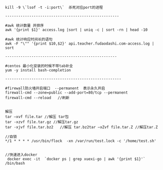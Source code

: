 
    kill -9 \`lsof -t -i:port\`  杀死对应port的进程      
    
    ----------------------------------------------------
    
    #awk 统计数量 并排序
    awk '{print $1}' access.log |sort | uniq -c | sort -rn | head -10
    
    #awk 统计响应时间长的语句
    awk -F "\"" '{print $10,$2}' api.teacher.fudaodashi.com-access.log | sort
    
    ---------------------------------------------------
    
    #centos 最小化安装的时候不带tab补全
    yum -y install bash-completion
    
    -----------------------------------------------------
    
    #firewall防火墙开启端口  --permanent  表示永久开启 
    firewall-cmd --zone=public --add-port=80/tcp --permanent
    firewall-cmd --reload   //刷新
     

    解压
	tar –xvf file.tar //解压 tar包
	tar -xzvf file.tar.gz //解压tar.gz
	tar -xjvf file.tar.bz2   //解压 tar.bz2tar –xZvf file.tar.Z //解压tar.Z
	
    //自锁
    */1 * * * * /usr/bin/flock  -xn /var/run/test.lock -c '/home/test.sh'
    
    
    //快速进入docker
     docker exec -it  `docker ps | grep xuexi-go | awk '{print $1}'` /bin/bash